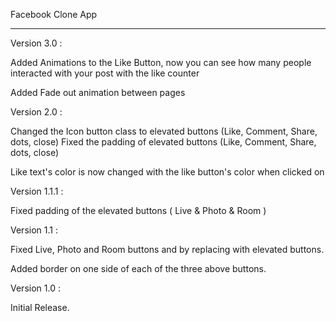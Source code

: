 Facebook Clone App

---------------------------------
Version 3.0 :

Added Animations to the Like Button, now you can see how many people interacted with your post with the like counter

Added Fade out animation between pages

Version 2.0 :

Changed the Icon button class to elevated buttons (Like, Comment, Share, dots, close)
Fixed the padding of elevated buttons (Like, Comment, Share, dots, close)

Like text's color is now changed with the like button's color when clicked on

Version 1.1.1 :

Fixed padding of the elevated buttons ( Live & Photo & Room )

Version 1.1 : 

Fixed Live, Photo and Room buttons and by replacing with elevated buttons.

Added border on one side of each of the three above buttons.

Version 1.0 : 

Initial Release.
